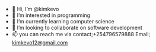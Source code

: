 - 👋 Hi, I’m @kimkevo
- 👀 I’m interested in programming 
- 🌱 I’m currently learning computer science 
- 💞️ I’m looking to collaborate on software development 
- 📫 you can reach me via contact;+254796579888
Email; kimkevo12@gmail.com

<!---
kimkevo/kimkevo is a ✨ special ✨ repository because its `README.md` (this file) appears on your GitHub profile.
You can click the Preview link to take a look at your changes.
--->
